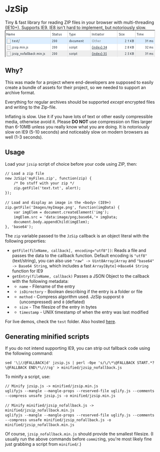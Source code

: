 # JzSip
Tiny & fast library for reading ZIP files in your browser with multi-threading (IE10+). 
Supports IE9. IE8 isn't hard to implement, but notoriously slow.
![Yes, it's >3KB after gzip](https://raw.githubusercontent.com/frash23/jzsip/master/filesize.png)

Why?
---
This was made for a project where end-developers are supposed to easily create
a bundle of assets for their project, so we needed to support an archive format.

Everything for regular archives should be supported *except* encrypted files
and writing to the Zip-file.

Inflating is slow. Use it if you have lots of text or other easily compressible media, otherwise avoid it.
Please **DO NOT** use compression on files larger than 6-10MB unless you really know what you are doing.
It is notoriously slow on IE9 (5-10 seconds) and noticeably slow on modern browsers as well (1-3 seconds).


Usage
---
Load your `jzsip` script of choice before your code using ZIP, then:
```
// Load a zip file
new JzSip('myFiles.zip', function(zip) {
	/* Do stuff with your zip */
	zip.getFile('text.txt', alert);
});

// Load and display an image in the <body> (IE9+)
zip.getFile('Images/myImage.png', function(imgData) {
	var imgElem = document.createElement('img');
	imgElem.src = 'data:image/png;base64,'+ imgData;
	document.body.appendChild(imgElem);
}, 'base64');
```
The `zip` variable passed to the `JzSip` callback is an object literal with the following properties:
* `getFile(fileName, callback[, encoding="utf8"])`: Reads a file and passes the data to the callback
function. Default encoding is `"utf8"` (text/string), you can also use `"raw" -> Uint8Array|Array`
and `"base64" -> Base64 String`, which includes a fast `Array[Byte]`->`Base64 String` function for IE9
* `getEntry(fileName, callback)` Passes a JSON Object to the callback with the following metadata:
* * `name` - Filename of the entry
* * `isDirectory` - Boolean describing if the entry is a folder or file
* * `method` - Compress algorithm used. JzSip supporst `0` (uncompressed) and `8` (deflated)
* * `size` - The filesize of the entry in bytes
* * `timestamp` - UNIX timestamp of when the entry was last modified

For live demos, check the `test` folder.
Also hosted [here](http://dev.pj.gy/jzsip/test/).

Generating minified scripts
---
If you do not intend supporting IE9, you can strip out fallback code using the following command:
```
sed '\|//@FALLBACK|d' jzsip.js | perl -0pe 's/\/\*\@FALLBACK START.*?\@FALLBACK END\*\///sg' > minified/jzsip_nofallback.js
```
To minify a script, use:
```
// Minify jzsip.js -> minified/jzsip.min.js
uglifyjs --mangle --mangle-props --reserved-file uglify.js --comments --compress unsafe jzsip.js -o minified/jzsip.min.js

// Minify minified/jzsip_nofallback.js -> minified/jzsip_nofallback.min.js
uglifyjs --mangle --mangle-props --reserved-file uglify.js --comments --compress unsafe minified/jzsip_nofallback.js -o minified/jzsip_nofallback.min.js
```
Of course, `jzsip_nofallback.min.js` should provide the smallest filesize.
(I usually run the above commands before `commit`ing, you're most likely fine just grabbing a script from `minified/`.)
